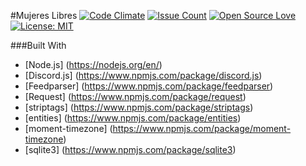 #Mujeres Libres
[![Code Climate](https://codeclimate.com/github/gooseberrycollective/Mujeres-Libres/badges/gpa.svg)](https://codeclimate.com/github/gooseberrycollective/Mujeres-Libres)
[![Issue Count](https://codeclimate.com/github/gooseberrycollective/Mujeres-Libres/badges/issue_count.svg)](https://codeclimate.com/github/gooseberrycollective/Mujeres-Libres)
[![Open Source Love](https://badges.frapsoft.com/os/v1/open-source.svg?v=103)](https://github.com/ellerbrock/open-source-badges/)
[![License: MIT](https://img.shields.io/badge/License-MIT-yellow.svg)](https://opensource.org/licenses/MIT)


###Built With
* [Node.js] (https://nodejs.org/en/)
* [Discord.js] (https://www.npmjs.com/package/discord.js)
* [Feedparser] (https://www.npmjs.com/package/feedparser)
* [Request] (https://www.npmjs.com/package/request)
* [striptags] (https://www.npmjs.com/package/striptags) 
* [entities] (https://www.npmjs.com/package/entities)
* [moment-timezone] (https://www.npmjs.com/package/moment-timezone) 
* [sqlite3] (https://www.npmjs.com/package/sqlite3) 


